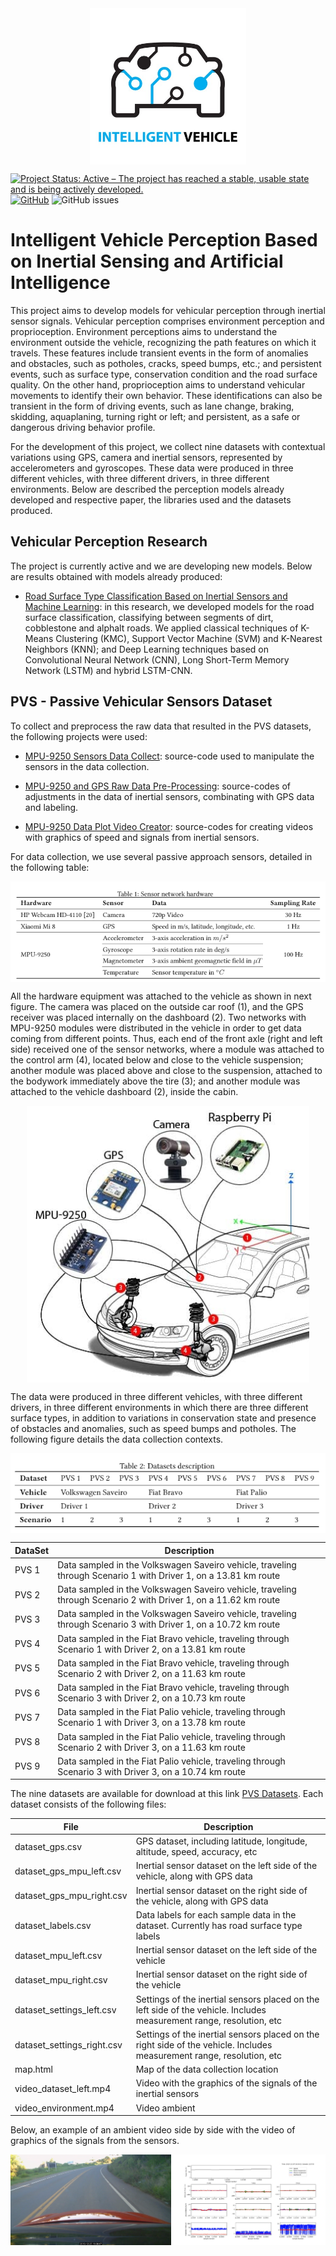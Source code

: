 <div align="center">
    <img src="./IMG/logo.jpg" alt="Intelligent Vehicle Perception Based on Inertial Sensing and Artificial Intelligence" height="250" align="center"/>
</div>

[![Project Status: Active – The project has reached a stable, usable state and is being actively developed.](https://www.repostatus.org/badges/latest/active.svg)](https://www.repostatus.org/#active)
[![GitHub](https://img.shields.io/github/license/Intelligent-Vehicle-Perception/Intelligent-Vehicle-Perception-Based-on-Inertial-Sensing-and-Artificial-Intelligence)](LICENSE) 
![GitHub issues](https://img.shields.io/github/issues/Intelligent-Vehicle-Perception/Intelligent-Vehicle-Perception-Based-on-Inertial-Sensing-and-Artificial-Intelligence)

# Intelligent Vehicle Perception Based on Inertial Sensing and Artificial Intelligence

This project aims to develop models for vehicular perception through inertial sensor signals. Vehicular perception comprises environment perception and proprioception. Environment perceptions aims to understand the environment outside the vehicle, recognizing the path features on which it travels. These features include transient events in the form of anomalies and obstacles, such as potholes, cracks, speed bumps, etc.; and persistent events, such as surface type, conservation condition and the road surface quality. On the other hand, proprioception aims to understand vehicular movements to identify their own behavior. These identifications can also be transient in the form of driving events, such as lane change, braking, skidding, aquaplaning, turning right or left; and persistent, as a safe or dangerous driving behavior profile.

For the development of this project, we collect nine datasets with contextual variations using GPS, camera and inertial sensors, represented by accelerometers and gyroscopes. These data were produced in three different vehicles, with three different drivers, in three different environments. Below are described the perception models already developed and respective paper, the libraries used and the datasets produced.

## Vehicular Perception Research

The project is currently active and we are developing new models. Below are results obtained with models already produced:

- [Road Surface Type Classification Based on Inertial Sensors and Machine Learning](https://github.com/Intelligent-Vehicle-Perception/Road-Surface-Type-Classification-Based-on-Inertial-Sensors-and-Machine-Learning): in this research, we developed models for the road surface classification, classifying between segments of dirt, cobblestone and alphalt roads. We applied classical techniques of K-Means Clustering (KMC), Support Vector Machine (SVM) and K-Nearest Neighbors (KNN); and Deep Learning techniques based on Convolutional Neural Network (CNN), Long Short-Term Memory Network (LSTM) and hybrid LSTM-CNN.

## PVS - Passive Vehicular Sensors Dataset

To collect and preprocess the raw data that resulted in the PVS datasets, the following projects were used:

- [MPU-9250 Sensors Data Collect](https://github.com/Intelligent-Vehicle-Perception/MPU-9250-Sensors-Data-Collect): source-code used to manipulate the sensors in the data collection.

- [MPU-9250 and GPS Raw Data Pre-Processing](https://github.com/Intelligent-Vehicle-Perception/MPU-9250-and-GPS-Raw-Data-Pre-Processing): source-codes of adjustments in the data of inertial sensors, combinating with GPS data and labeling.

- [MPU-9250 Data Plot Video Creator](https://github.com/Intelligent-Vehicle-Perception/MPU-9250-Data-Plot-Video-Creator/): source-codes for creating videos with graphics of speed and signals from inertial sensors.

For data collection, we use several passive approach sensors, detailed in the following table:

<div align="center">
    <img src="./IMG/sensor_hardware_network.png" alt="Sensor Hardware Network" align="center"/>
</div>

All the hardware equipment was attached to the vehicle as shown in next figure. The camera was placed on the outside car roof (1), and the GPS receiver was placed internally on the dashboard (2). Two networks with MPU-9250 modules were distributed in the vehicle in order to get data coming from different points. Thus, each end of the front axle (right and left side) received one of the sensor networks, where a module was attached to the control arm (4), located below and close to the vehicle suspension; another module was placed above and close to the suspension, attached to the bodywork immediately above the tire (3); and another module was attached to the vehicle dashboard (2), inside the cabin.

<div align="center">
    <img src="./IMG/car_sensors.png" alt="Sensor Hardware Network Placement" align="center"/>
</div>

The data were produced in three different vehicles, with three different drivers, in three different environments in which there are three different surface types, in addition to variations in conservation state and presence of obstacles and anomalies, such as speed bumps and potholes. The following figure details the data collection contexts.

<div align="center">
    <img src="./IMG/dataset_description.png" alt="Dataset Description" align="center"/>
</div>

| DataSet | Description                                                                                                     |
|---------|-----------------------------------------------------------------------------------------------------------------|
| PVS 1   | Data sampled in the Volkswagen Saveiro vehicle, traveling through Scenario 1 with Driver 1, on a 13.81 km route |
| PVS 2   | Data sampled in the Volkswagen Saveiro vehicle, traveling through Scenario 2 with Driver 1, on a 11.62 km route |
| PVS 3   | Data sampled in the Volkswagen Saveiro vehicle, traveling through Scenario 3 with Driver 1, on a 10.72 km route |
| PVS 4   | Data sampled in the Fiat Bravo vehicle, traveling through Scenario 1 with Driver 2, on a 13.81 km route         |
| PVS 5   | Data sampled in the Fiat Bravo vehicle, traveling through Scenario 2 with Driver 2, on a 11.63 km route         |
| PVS 6   | Data sampled in the Fiat Bravo vehicle, traveling through Scenario 3 with Driver 2, on a 10.73 km route         |
| PVS 7   | Data sampled in the Fiat Palio vehicle, traveling through Scenario 1 with Driver 3, on a 13.78 km route         |
| PVS 8   | Data sampled in the Fiat Palio vehicle, traveling through Scenario 2 with Driver 3, on a 11.63 km route         |
| PVS 9   | Data sampled in the Fiat Palio vehicle, traveling through Scenario 3 with Driver 3, on a 10.74 km route         |

The nine datasets are available for download at this link [PVS Datasets](https://arquivos.ufsc.br/d/55ee83c2c9d647eaa252/?p=/&mode=grid). Each dataset consists of the following files:

| File                       | Description                                                                                                           |
|----------------------------|-----------------------------------------------------------------------------------------------------------------------|
| dataset_gps.csv            | GPS dataset, including latitude, longitude, altitude, speed, accuracy, etc                                            |
| dataset_gps_mpu_left.csv   | Inertial sensor dataset on the left side of the vehicle, along with GPS data                                          |
| dataset_gps_mpu_right.csv  | Inertial sensor dataset on the right side of the vehicle, along with GPS data                                         |
| dataset_labels.csv         | Data labels for each sample data in the dataset. Currently has road surface type labels                               |
| dataset_mpu_left.csv       | Inertial sensor dataset on the left side of the vehicle                                                               |
| dataset_mpu_right.csv      | Inertial sensor dataset on the right side of the vehicle                                                              |
| dataset_settings_left.csv  | Settings of the inertial sensors placed on the left side of the vehicle. Includes measurement range, resolution, etc  |
| dataset_settings_right.csv | Settings of the inertial sensors placed on the right side of the vehicle. Includes measurement range, resolution, etc |
| map.html                   | Map of the data collection location                                                                                   |
| video_dataset_left.mp4     | Video with the graphics of the signals of the inertial sensors                                                        |
| video_environment.mp4      | Video ambient                                                                                                         |

Below, an example of an ambient video side by side with the video of graphics of the signals from the sensors.

<div align="center">
    <img src="./IMG/video.png" alt="Sensor Hardware Network" align="center"/>
</div>
